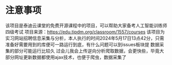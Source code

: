 # 注意事项
该项目是泰迪云课堂的免费开源课程中的项目，可以帮助大家备考人工智能训练师四级考试
项目来源：https://edu.tipdm.org/classroom/1557/courses
该项目为实习网站招聘信息采集与分析，本人执行的时间2024年5月17日13点42分，只需准备好需要用到的库便可一路运行到底，有什么问题可以到issues板块提
数据采集的部分可能运行比较久
过会儿我会上传逆向分析爬取数据，会更快些，毕竟大部分网址更新数据都使用ajax技术，也便于爬虫，数据采集了

